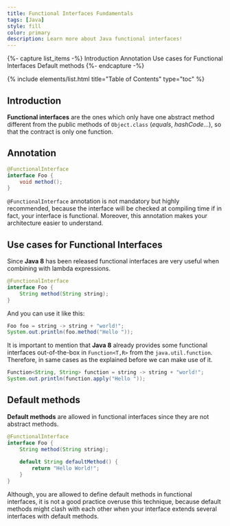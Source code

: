 ```yaml
---
title: Functional Interfaces Fundamentals
tags: [Java]
style: fill
color: primary
description: Learn more about Java functional interfaces!
---
```


{%- capture list_items -%}
Introduction
Annotation
Use cases for Functional Interfaces
Default methods
{%- endcapture -%}

{% include elements/list.html title="Table of Contents" type="toc" %}

## Introduction

**Functional interfaces** are the ones which only have one abstract method different from the public methods of `Object.class` (_equals_, _hashCode_…), so that the contract is only one function.

## Annotation

```java
@FunctionalInterface
interface Foo {
	void method();
}
```

`@FunctionalInterface` annotation is not mandatory but highly recommended, because the interface will be checked at compiling time if in fact, your interface is functional. Moreover, this annotation makes your architecture easier to understand.


## Use cases for Functional Interfaces

Since **Java 8** has been released functional interfaces are very useful when combining with lambda expressions.

```java
@FunctionalInterface
interface Foo {
	String method(String string);
}
```

And you can use it like this:

```java
Foo foo = string -> string + "world!";
System.out.println(foo.method("Hello "));
```

It is important to mention that **Java 8** already provides some functional interfaces out-of-the-box in `Function<T,R>` from the `java.util.function`. Therefore, in same cases as the explained before we can make use of it.

```java
Function<String, String> function = string -> string + "world!";
System.out.println(function.apply("Hello "));
```

## Default methods

**Default methods** are allowed in functional interfaces since they are not abstract methods.

```java
@FunctionalInterface
interface Foo {
	String method(String string);
		
	default String defaultMethod() {
		return "Hello World!";
	}
}
```

Although, you are allowed to define default methods in functional interfaces, it is not a good practice overuse this technique, because default methods might clash with each other when your interface extends several interfaces with default methods.
